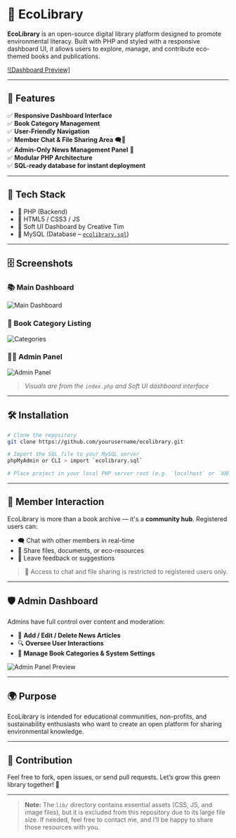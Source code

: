 # 🌿 EcoLibrary

**EcoLibrary** is an open-source digital library platform designed to promote environmental literacy. Built with PHP and styled with a responsive dashboard UI, it allows users to explore, manage, and contribute eco-themed books and publications.

[![Dashboard Preview]](https://demos.creative-tim.com/soft-ui-dashboard/pages/dashboard.html?_ga=2.71143639.619034202.1750348108-595482544.1746633206)

---

## 🚀 Features

✅ **Responsive Dashboard Interface**  
✅ **Book Category Management**  
✅ **User-Friendly Navigation**  
✅ **Member Chat & File Sharing Area** 🗨️📎  
✅ **Admin-Only News Management Panel** 📰  
✅ **Modular PHP Architecture**  
✅ **SQL-ready database for instant deployment**

---

## 🧱️ Tech Stack

- 🐘 PHP (Backend)
- 🎨 HTML5 / CSS3 / JS
- 📆 Soft UI Dashboard by Creative Tim  
- 💃 MySQL (Database – [`ecolibrary.sql`](ecolibrary.sql))

---

## 🗄️ Screenshots

### 📚 Main Dashboard
![Main Dashboard](docs/screenshots/main-dashboard.png)

### 📂 Book Category Listing
![Categories](docs/screenshots/categories.png)

### 🧑‍💻 Admin Panel
![Admin Panel](docs/screenshots/admin.png)

> *Visuals are from the `index.php` and Soft UI dashboard interface*

---

## 🛠️ Installation

```bash
# Clone the repository
git clone https://github.com/yourusername/ecolibrary.git

# Import the SQL file to your MySQL server
phpMyAdmin or CLI > import `ecolibrary.sql`

# Place project in your local PHP server root (e.g. `localhost` or `XAMPP/htdocs`)
```

---

## 👥 Member Interaction

EcoLibrary is more than a book archive — it's a **community hub**. Registered users can:

- 🗨️ Chat with other members in real-time
- 📎 Share files, documents, or eco-resources
- 🧾 Leave feedback or suggestions

> 🛑 Access to chat and file sharing is restricted to registered users only.

---

## 🛡️ Admin Dashboard

Admins have full control over content and moderation:

- 📰 **Add / Edit / Delete News Articles**
- 🔍 **Oversee User Interactions**
- 🧾 **Manage Book Categories & System Settings**

![Admin Panel Preview](docs/screenshots/admin.png)

---

## 🌍 Purpose

EcoLibrary is intended for educational communities, non-profits, and sustainability enthusiasts who want to create an open platform for sharing environmental knowledge.

---


## 🤝 Contribution

Feel free to fork, open issues, or send pull requests. Let’s grow this green library together! 🌱

---

> **Note:** The `lib/` directory contains essential assets (CSS, JS, and image files), but it is excluded from this repository due to its large file size. If needed, feel free to contact me, and I’ll be happy to share those resources with you.
